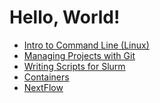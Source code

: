 # Hello, World!

- [Intro to Command Line (Linux)][1]
- [Managing Projects with Git][2]
- [Writing Scripts for Slurm][3]
- [Containers][4]
- [NextFlow][5]

[1]: command-line.md
[2]: git.md
[3]: slurm.md
[4]: containers.md
[5]: nextflow.md

<!-- END -->
